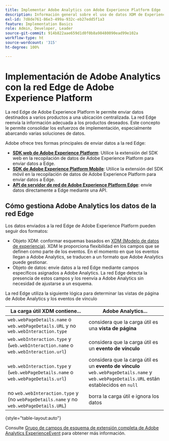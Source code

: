 ```yaml
---
title: Implementar Adobe Analytics con Adobe Experience Platform Edge
description: Información general sobre el uso de datos XDM de Experience Platform en Adobe Analytics
exl-id: 7d8de761-86e3-499a-932c-eb27edd5f1a3
feature: Implementation Basics
role: Admin, Developer, Leader
source-git-commit: 914b822aae659d1d0f0b8a98480090ead99e102a
workflow-type: ht
source-wordcount: '315'
ht-degree: 100%

---
```


# Implementación de Adobe Analytics con la red Edge de Adobe Experience Platform

La red Edge de Adobe Experience Platform le permite enviar datos destinados a varios productos a una ubicación centralizada. La red Edge reenvía la información adecuada a los productos deseados. Este concepto le permite consolidar los esfuerzos de implementación, especialmente abarcando varias soluciones de datos.

Adobe ofrece tres formas principales de enviar datos a la red Edge:

* **[SDK web de Adobe Experience Platform](web-sdk/overview.md)**: Utilice la extensión del SDK web en la recopilación de datos de Adobe Experience Platform para enviar datos a Edge.
* **[SDK de Adobe Experience Platform Mobile](mobile-sdk/overview.md)**: Utilice la extensión del SDK móvil en la recopilación de datos de Adobe Experience Platform para enviar datos a Edge.
* **[API de servidor de red de Adobe Experience Platform Edge](server-api/overview.md)**: envíe datos directamente a Edge mediante una API.



## Cómo gestiona Adobe Analytics los datos de la red Edge

Los datos enviados a la red Edge de Adobe Experience Platform pueden seguir dos formatos:

* Objeto XDM: conformar esquemas basados en [XDM (Modelo de datos de experiencia)](https://experienceleague.adobe.com/docs/experience-platform/xdm/home.html?lang=es). XDM le proporciona flexibilidad en los campos que se definen como parte de los eventos. En el momento en que los eventos llegan a Adobe Analytics, se traducen a un formato que Adobe Analytics puede gestionar.
* Objeto de datos: envíe datos a la red Edge mediante campos específicos asignados a Adobe Analytics. La red Edge detecta la presencia de estos campos y los reenvía a Adobe Analytics sin necesidad de ajustarse a un esquema.


La red Edge utiliza la siguiente lógica para determinar las vistas de página de Adobe Analytics y los eventos de vínculo

| La carga útil XDM contiene... | Adobe Analytics... |
|---|---|
| `web.webPageDetails.name` o `web.webPageDetails.URL` y no `web.webInteraction.type` | considera que la carga útil es una **vista de página** |
| `web.webInteraction.type` y (`web.webInteraction.name` o `web.webInteraction.url`) | considera que la carga útil es un **evento de vínculo** |
| `web.webInteraction.type` y (`web.webPageDetails.name` o `web.webPageDetails.url`) | considera que la carga útil es un **evento de vínculo** <br/>`web.webPageDetails.name` y `web.webPageDetails.URL` están establecidos en `null` |
| no `web.webInteraction.type` y (no `webPageDetails.name` y no `web.webPageDetails.URL`) | borra la carga útil e ignora los datos |

{style="table-layout:auto"}

Consulte [Grupo de campos de esquema de extensión completa de Adobe Analytics ExperienceEvent](https://experienceleague.adobe.com/docs/experience-platform/xdm/field-groups/event/analytics-full-extension.html?lang=es) para obtener más información.
